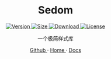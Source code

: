 <h1 align="center">Sedom</h1>

<p align="center">
  <a href="https://www.npmjs.com/package/sedom">
    <img src="https://img.shields.io/npm/v/sedom.svg" alt="Version" />
  </a>
  <a href="https://github.com/fzf404/sedom">
    <img src="https://img.shields.io/bundlephobia/min/sedom?label=size" alt="Size" />
  </a>
  <a href="https://npmcharts.com/compare/sedom">
    <img src="https://img.shields.io/npm/dm/sedom.svg" alt="Download" />
  </a>
  <a href="https://github.com/fzf404/sedom">
    <img src="https://img.shields.io/badge/license-MIT-blue.svg" alt="License" />
  </a>
</p>
<p align="center">一个极简样式库</p>

<p align="center">
  <a target="_blank" href="https://github.com/fzf404/Sedom" > Github </a> ·
  <a target="_blank" href="https://sedom.fzf404.art/"> Home </a> ·
  <a target="_blank" href="https://sedom.fzf404.art/docs/"> Docs </a>
</p>

